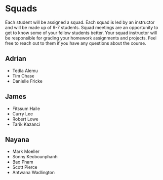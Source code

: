 # Squads

Each student will be assigned a squad. Each squad is led by an instructor and will be made up of 6-7 students. Squad meetings are an opportunity to get to know some of your fellow students better. Your squad instructor will be responsible for grading your homework assignments and projects. Feel free to reach out to them if you have any questions about the course.

## Adrian
  - Tedla Alemu
  - Tim Chase
  - Danielle Fricke

## James
  - Fitssum Haile
  - Curry Lee
  - Robert Lowe
  - Tarik Kazanci

## Nayana
  - Mark Moeller
  - Sonny Keobounphanh
  - Bao Pham
  - Scott Pierce 
  - Antwana Wadlington
